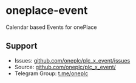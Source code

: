 # oneplace-event

Calendar based Events for onePlace

## Support
 * Issues: [github.com/oneplc/plc_x_event/issues](https://github.com/oneplc/plc_x_event/issues)
 * Source: [github.com/oneplc/plc_x_event/](https://github.com/oneplc/plc_x_event/)
 * Telegram Group: [t.me/oneplc](https://t.me/oneplc)